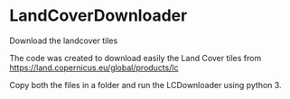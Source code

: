 # LandCoverDownloader
Download the landcover tiles

The code was created to download easily the Land Cover tiles from https://land.copernicus.eu/global/products/lc


Copy both the files in a folder and run the LCDownloader using python 3.
